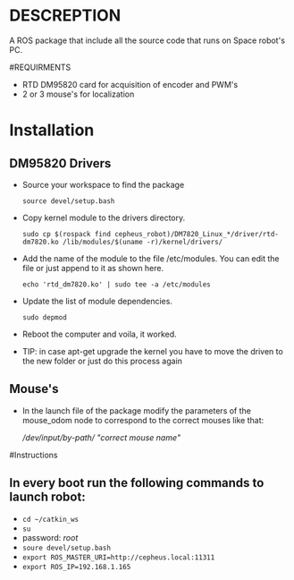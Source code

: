 # DESCREPTION
A ROS package that include all the source code that runs on Space robot's PC.

#REQUIRMENTS
- RTD DM95820 card for acquisition of encoder and PWM's 
- 2 or 3 mouse's for localization

# Installation
## DM95820 Drivers
- Source your workspace to find the package

    ```source devel/setup.bash```

- Copy kernel module to the drivers directory.

    ```sudo cp $(rospack find cepheus_robot)/DM7820_Linux_*/driver/rtd-dm7820.ko /lib/modules/$(uname -r)/kernel/drivers/```

- Add the name of the module to the file /etc/modules. You can edit the file or just append to it as shown here.

    ```echo 'rtd_dm7820.ko' | sudo tee -a /etc/modules```

- Update the list of module dependencies.

    ```sudo depmod```

- Reboot the computer and voila, it worked.

- TIP: in case apt-get upgrade the kernel you have to move the driven to the new folder or just do this process again

## Mouse's
- In the launch file of the package modify the parameters of the mouse_odom node to correspond to the correct mouses like that:

    _/dev/input/by-path/ "correct mouse name"_

#Instructions
## In every boot run the following commands to launch robot:     
- ```cd ~/catkin_ws```
- ```su```
- password: _root_
- ```soure devel/setup.bash```
- ```export ROS_MASTER_URI=http://cepheus.local:11311```
- ```export ROS_IP=192.168.1.165```
